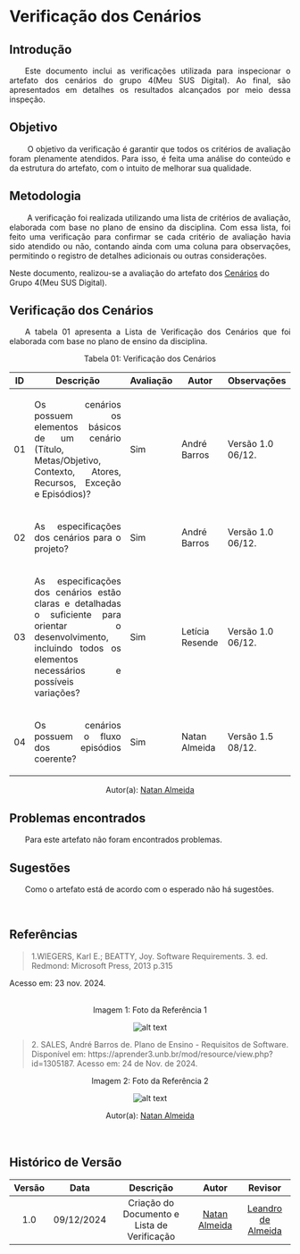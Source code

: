 #  Verificação dos Cenários

## Introdução
<p align="justify">
&emsp;&emsp;Este documento inclui as verificações utilizada para inspecionar o artefato dos cenários do grupo 4(Meu SUS Digital). Ao final, são apresentados em detalhes os resultados alcançados por meio dessa inspeção.
</p>

## Objetivo
<p align="justify">
&emsp;&emsp; O objetivo da verificação é garantir que todos os critérios de avaliação foram plenamente atendidos. Para isso, é feita uma análise do conteúdo e da estrutura do artefato, com o intuito de melhorar sua qualidade.
</p>

## Metodologia
<p align="justify">
&emsp;&emsp; A verificação foi realizada utilizando uma lista de critérios de avaliação, elaborada com base no plano de ensino da disciplina. Com essa lista, foi feito uma verificação para confirmar se cada critério de avaliação havia sido atendido ou não, contando ainda com uma coluna para observações, permitindo o registro de detalhes adicionais ou outras considerações.

Neste documento, realizou-se a avaliação do artefato dos <a href="https://requisitos-de-software.github.io/2024.2-MeuSUSDigital/modelagem/cenarios/">Cenários</a> do Grupo 4(Meu SUS Digital).
</p>


## Verificação dos Cenários
<p align="justify">
&emsp;&emsp;A tabela 01 apresenta a Lista de Verificação dos Cenários que foi elaborada com base no plano de ensino da disciplina.
</p>

<center>Tabela 01: Verificação dos Cenários</center>

| **ID** | **Descrição**  | **Avaliação** | **Autor** |**Observações**    |
|--------|----------------|---------------|--|------------------|
| 01     | <p align="justify">Os cenários possuem os elementos básicos de um cenário (Título, Metas/Objetivo, Contexto, Atores, Recursos, Exceção e Episódios)?</p>  | Sim | André Barros    | Versão 1.0  06/12.       |
| 02     | <p align="justify">As especificações dos cenários para o projeto?</p>    | Sim  |   André Barros      | Versão 1.0  06/12.          |
| 03    |<p align="justify">As especificações dos cenários estão claras e detalhadas o suficiente para orientar o desenvolvimento, incluindo todos os elementos necessários e possíveis variações?</p> | Sim  | Letícia Resende |      Versão 1.0  06/12.      |  
| 04    |<p align="justify">Os cenários possuem o fluxo dos episódios coerente?</p> | Sim  | Natan Almeida |      Versão 1.5  08/12.      |  



<center>
 Autor(a): <a href="https://github.com/Natanalmeida03" target = "_blank">Natan Almeida</a></h6>
</center>

<!-- ## Link da gravação
Pode ser vista no [YouTube](https://youtu.be/O9MRW3hXTO4).</p>

<center>
    <p>Vídeo 01: Verificação dos Cenários</p>
    <iframe width="760" height="515" src="https://www.youtube.com/embed/u45UkD9gNtE?si=ywFmnMs8ReKuD_07" title="YouTube video player" frameborder="0" allow="accelerometer; autoplay; clipboard-write; encrypted-media; gyroscope; picture-in-picture; web-share" referrerpolicy="strict-origin-when-cross-origin" allowfullscreen></iframe>
    Autor(a): <a href="https://github.com/LeticiaResende23" target = "_blank">Letícia Resende</a></h6>
</center> -->

## Problemas encontrados
<p align="justify">&emsp;&emsp;Para este artefato não foram encontrados problemas.</p>


## Sugestões
<p align="justify">&emsp;&emsp;Como o artefato está de acordo com o esperado não há sugestões.</p>

<br>

## Referências


> <p id="1">1.WIEGERS, Karl E.; BEATTY, Joy. Software Requirements. 3. ed. Redmond: Microsoft Press, 2013 p.315
   Acesso em: 23 nov. 2024.
</p>
<br>

<center><figcaption>Imagem 1: Foto da Referência 1</figcaption> </center>

<center>

![alt text](https://github.com/user-attachments/assets/2e888398-802a-4e68-a964-271da603b228)

</center>

> <p id="2">2. SALES, André Barros de. Plano de Ensino - Requisitos de Software. Disponível em: https://aprender3.unb.br/mod/resource/view.php?id=1305187. Acesso em: 24 de Nov. de 2024.

<center> <figcaption>Imagem 2: Foto da Referência 2</figcaption></center>

<center>

![alt text](https://github.com/user-attachments/assets/5b077734-2e82-4fb2-8e69-3176a08b538a)

</center>

 </p><center>Autor(a): <a href="https://github.com/Natanalmeida03" target = "_blank">Natan Almeida</a></h6></center>
<br>

<br>

## Histórico de Versão

| Versão |    Data    |      Descrição       |  Autor  | Revisor |
| :----: | :--------: | :------------------: | :-----: | :-----: |
|  1.0   | 09/12/2024 | Criação do Documento e Lista de Verificação | [Natan Almeida](https://github.com/natanalmeida03 ) | [Leandro de Almeida](https://github.com/leomitx10) |





